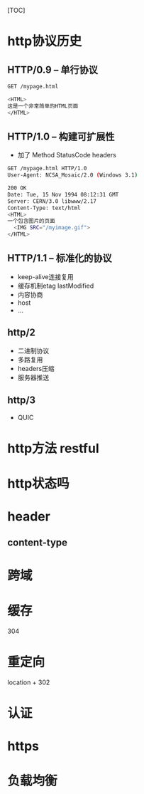 [TOC]

# http协议历史
## HTTP/0.9 – 单行协议
```bash
GET /mypage.html

<HTML>
这是一个非常简单的HTML页面
</HTML>
```
## HTTP/1.0 – 构建可扩展性
- 加了 Method StatusCode headers
```bash
GET /mypage.html HTTP/1.0
User-Agent: NCSA_Mosaic/2.0 (Windows 3.1)

200 OK
Date: Tue, 15 Nov 1994 08:12:31 GMT
Server: CERN/3.0 libwww/2.17
Content-Type: text/html
<HTML>
一个包含图片的页面
  <IMG SRC="/myimage.gif">
</HTML>
```

## HTTP/1.1 – 标准化的协议
- keep-alive连接复用
- 缓存机制etag lastModified
- 内容协商
- host
- ...

## http/2
- 二进制协议
- 多路复用
- headers压缩
- 服务器推送

## http/3
- QUIC


# http方法 restful
# http状态吗
# header 
## content-type
# 跨域
# 缓存
304
# 重定向
location + 302
# 认证
# https
# 负载均衡
